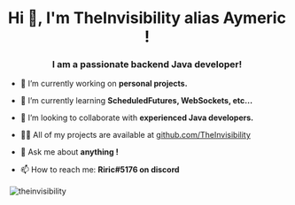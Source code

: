 <h1 align="center">Hi 👋, I'm TheInvisibility alias Aymeric !</h1>
<h3 align="center">I am a passionate backend Java developer!</h3>

- 🔭 I’m currently working on **personal projects.**

- 🌱 I’m currently learning **ScheduledFutures, WebSockets, etc...**

- 👯 I’m looking to collaborate with **experienced Java developers.**

- 👨‍💻 All of my projects are available at [github.com/TheInvisibility](github.com/TheInvisibility)

- 💬 Ask me about **anything !**

- 📫 How to reach me: **Riric#5176 on discord**

<p align="left"></p><p>&nbsp;<img align="center" src="https://github-readme-stats.vercel.app/api?username=theinvisibility&show_icons=true" alt="theinvisibility" /></p>
